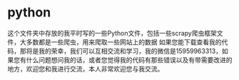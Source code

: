 # python
这个文件夹中存放的我平时写的一些Python文件，包括一些scrapy爬虫框架文件，大多数都是一些爬虫，用来爬取一些网站上的数据
如果您能下载查看我的代码，那将是我的荣幸，我们可以互相交流和学习，我的微信是15959963313，如果您有什么问题想问我的话，或者您觉得我的代码有那些错误以及有带需要改进的地方，欢迎您和我进行交流，本人非常欢迎您与我交流。
